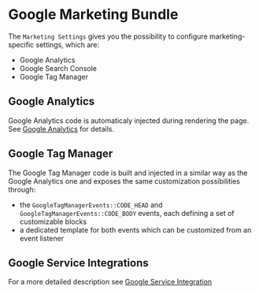 # Google Marketing Bundle

The `Marketing Settings` gives you the possibility to configure marketing-specific settings, which are:

- Google Analytics
- Google Search Console
- Google Tag Manager


## Google Analytics

Google Analytics code is automaticaly injected during rendering the page. See [Google Analytics](./docs/05_Analytics.md) for
details.


## Google Tag Manager

The Google Tag Manager code is built and injected in a similar way as the Google Analytics one and exposes the same customization
possibilities through:

* the `GoogleTagManagerEvents::CODE_HEAD` and `GoogleTagManagerEvents::CODE_BODY` events, each defining a set of customizable
  blocks
* a dedicated template for both events which can be customized from an event listener

## Google Service Integrations
For a more detailed description see [Google Service Integration](./docs/10_Google_Services_Integration.md)